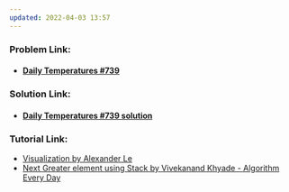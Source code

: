 ```yaml
---
updated: 2022-04-03 13:57
---
```

### **Problem Link:**

- #### [Daily Temperatures #739](https://leetcode.com/problems/daily-temperatures/)

### **Solution Link:**

- #### [Daily Temperatures #739 solution](./Solution.java)

### **Tutorial Link:** 
- [Visualization by Alexander Le](https://youtu.be/WGm4Kj3lhRI)
- [Next Greater element using Stack by Vivekanand Khyade - Algorithm Every Day](https://youtu.be/uFso48YRRao)
